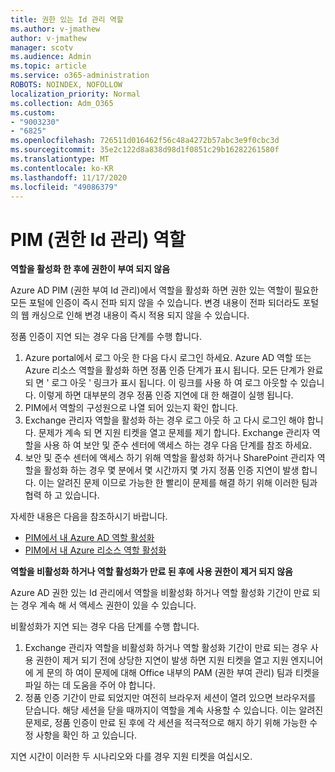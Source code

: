 ```yaml
---
title: 권한 있는 Id 관리 역할
ms.author: v-jmathew
author: v-jmathew
manager: scotv
ms.audience: Admin
ms.topic: article
ms.service: o365-administration
ROBOTS: NOINDEX, NOFOLLOW
localization_priority: Normal
ms.collection: Adm_O365
ms.custom:
- "9003230"
- "6825"
ms.openlocfilehash: 726511d016462f56c48a4272b57abc3e9f0cbc3d
ms.sourcegitcommit: 35e2c122d8a838d98d1f0851c29b16282261580f
ms.translationtype: MT
ms.contentlocale: ko-KR
ms.lasthandoff: 11/17/2020
ms.locfileid: "49086379"
---
```

# <a name="privileged-identity-managementpim-role"></a>PIM (권한 Id 관리) 역할

**역할을 활성화 한 후에 권한이 부여 되지 않음**

Azure AD PIM (권한 부여 Id 관리)에서 역할을 활성화 하면 권한 있는 역할이 필요한 모든 포털에 인증이 즉시 전파 되지 않을 수 있습니다. 변경 내용이 전파 되더라도 포털의 웹 캐싱으로 인해 변경 내용이 즉시 적용 되지 않을 수 있습니다.

정품 인증이 지연 되는 경우 다음 단계를 수행 합니다.

1. Azure portal에서 로그 아웃 한 다음 다시 로그인 하세요. Azure AD 역할 또는 Azure 리소스 역할을 활성화 하면 정품 인증 단계가 표시 됩니다. 모든 단계가 완료 되 면 ' 로그 아웃 ' 링크가 표시 됩니다. 이 링크를 사용 하 여 로그 아웃할 수 있습니다. 이렇게 하면 대부분의 경우 정품 인증 지연에 대 한 해결이 실행 됩니다.
2. PIM에서 역할의 구성원으로 나열 되어 있는지 확인 합니다.
3. Exchange 관리자 역할을 활성화 하는 경우 로그 아웃 하 고 다시 로그인 해야 합니다. 문제가 계속 되 면 지원 티켓을 열고 문제를 제기 합니다. Exchange 관리자 역할을 사용 하 여 보안 및 준수 센터에 액세스 하는 경우 다음 단계를 참조 하세요.
4. 보안 및 준수 센터에 액세스 하기 위해 역할을 활성화 하거나 SharePoint 관리자 역할을 활성화 하는 경우 몇 분에서 몇 시간까지 몇 가지 정품 인증 지연이 발생 합니다. 이는 알려진 문제 이므로 가능한 한 빨리이 문제를 해결 하기 위해 이러한 팀과 협력 하 고 있습니다.

자세한 내용은 다음을 참조하시기 바랍니다.

- [PIM에서 내 Azure AD 역할 활성화](https://docs.microsoft.com/azure/active-directory/privileged-identity-management/pim-how-to-activate-role?WT.mc_id=Portal-Microsoft_Azure_Support "https://docs.microsoft.com/azure/active-directory/privileged-identity-management/pim-how-to-activate-role?wt.mc_id=portal-microsoft_azure_support")
- [PIM에서 내 Azure 리소스 역할 활성화](https://docs.microsoft.com/azure/active-directory/privileged-identity-management/pim-resource-roles-activate-your-roles?WT.mc_id=Portal-Microsoft_Azure_Support "https://docs.microsoft.com/azure/active-directory/privileged-identity-management/pim-resource-roles-activate-your-roles?wt.mc_id=portal-microsoft_azure_support")

**역할을 비활성화 하거나 역할 활성화가 만료 된 후에 사용 권한이 제거 되지 않음**

Azure AD 권한 있는 Id 관리에서 역할을 비활성화 하거나 역할 활성화 기간이 만료 되는 경우 계속 해 서 액세스 권한이 있을 수 있습니다.

비활성화가 지연 되는 경우 다음 단계를 수행 합니다.

1. Exchange 관리자 역할을 비활성화 하거나 역할 활성화 기간이 만료 되는 경우 사용 권한이 제거 되기 전에 상당한 지연이 발생 하면 지원 티켓을 열고 지원 엔지니어에 게 문의 하 여이 문제에 대해 Office 내부의 PAM (권한 부여 관리) 팀과 티켓을 파일 하는 데 도움을 주어 야 합니다.
2. 정품 인증 기간이 만료 되었지만 여전히 브라우저 세션이 열려 있으면 브라우저를 닫습니다. 해당 세션을 닫을 때까지이 역할을 계속 사용할 수 있습니다. 이는 알려진 문제로, 정품 인증이 만료 된 후에 각 세션을 적극적으로 해지 하기 위해 가능한 수정 사항을 확인 하 고 있습니다.

지연 시간이 이러한 두 시나리오와 다를 경우 지원 티켓을 여십시오.
